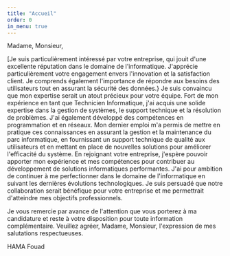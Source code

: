 ```yaml
---
title: "Accueil"
order: 0
in_menu: true
---
```

Madame, Monsieur, 


[Je suis particulièrement intéressé par votre entreprise, qui jouit d'une excellente réputation dans le domaine de l'informatique. J'apprécie particulièrement votre engagement envers l'innovation et la satisfaction client. Je comprends également l'importance de répondre aux besoins des utilisateurs tout en assurant la sécurité des données.}
Je suis convaincu que mon expertise serait un atout précieux pour votre équipe. Fort de mon expérience en tant que Technicien Informatique, j'ai acquis une solide expertise dans la gestion de systèmes, le support technique et la résolution de problèmes. J'ai également développé des compétences en programmation et en réseaux. Mon dernier emploi m'a permis de mettre en pratique ces connaissances en assurant la gestion et la maintenance du parc informatique, en fournissant un support technique de qualité aux utilisateurs et en mettant en place de nouvelles solutions pour améliorer l'efficacité du système. 
En rejoignant votre entreprise, j'espère pouvoir apporter mon expérience et mes compétences pour contribuer au développement de solutions informatiques performantes. J'ai pour ambition de continuer à me perfectionner dans le domaine de l'informatique en suivant les dernières évolutions technologiques. Je suis persuadé que notre collaboration serait bénéfique pour votre entreprise et me permettrait d'atteindre mes objectifs professionnels. 

Je vous remercie par avance de l'attention que vous porterez à ma candidature et reste à votre disposition pour toute information complémentaire. 
Veuillez agréer, Madame, Monsieur, l'expression de mes salutations respectueuses. 

HAMA Fouad 